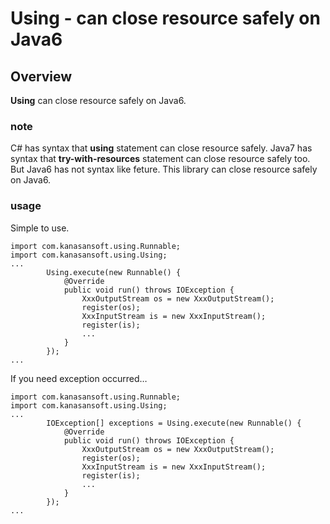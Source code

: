# Using - can close resource safely on Java6

## Overview

**Using** can close resource safely on Java6.


### note

C# has syntax that **using** statement can close resource safely.
Java7 has syntax that **try-with-resources** statement can close resource safely too.
But Java6 has not syntax like feture.
This library can close resource safely on Java6.

### usage

Simple to use.

```
import com.kanasansoft.using.Runnable;
import com.kanasansoft.using.Using;
...
		Using.execute(new Runnable() {
			@Override
			public void run() throws IOException {
				XxxOutputStream os = new XxxOutputStream();
				register(os);
				XxxInputStream is = new XxxInputStream();
				register(is);
				...
			}
		});
...
```

If you need exception occurred…

```
import com.kanasansoft.using.Runnable;
import com.kanasansoft.using.Using;
...
		IOException[] exceptions = Using.execute(new Runnable() {
			@Override
			public void run() throws IOException {
				XxxOutputStream os = new XxxOutputStream();
				register(os);
				XxxInputStream is = new XxxInputStream();
				register(is);
				...
			}
		});
...
```
